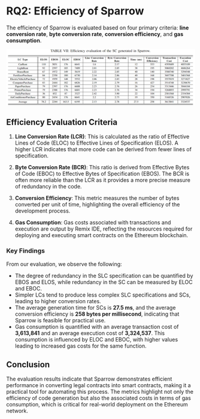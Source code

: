 # RQ2: Efficiency of Sparrow
The efficiency of Sparrow is evaluated based on four primary criteria: **line conversion rate**, **byte conversion rate**, **conversion efficiency**, and **gas consumption**. 

![eff_eval](../picture/tableVII.png)

## Efficiency Evaluation Criteria

1. **Line Conversion Rate (LCR)**: This is calculated as the ratio of Effective Lines of Code (ELOC) to Effective Lines of Specification (ELOS). A higher LCR indicates that more code can be derived from fewer lines of specification.

2. **Byte Conversion Rate (BCR)**: This ratio is derived from Effective Bytes of Code (EBOC) to Effective Bytes of Specification (EBOS). The BCR is often more reliable than the LCR as it provides a more precise measure of redundancy in the code.

3. **Conversion Efficiency**: This metric measures the number of bytes converted per unit of time, highlighting the overall efficiency of the development process.

4. **Gas Consumption**: Gas costs associated with transactions and execution are output by Remix IDE, reflecting the resources required for deploying and executing smart contracts on the Ethereum blockchain.

### Key Findings
From our evaluation, we observe the following:

- The degree of redundancy in the SLC specification can be quantified by EBOS and ELOS, while redundancy in the SC can be measured by ELOC and EBOC.
- Simpler LCs tend to produce less complex SLC specifications and SCs, leading to higher conversion rates.
- The average generation time for SCs is **27.5 ms**, and the average conversion efficiency is **258 bytes per millisecond**, indicating that Sparrow is feasible for practical use.
- Gas consumption is quantified with an average transaction cost of **3,613,841** and an average execution cost of **3,324,537**. This consumption is influenced by ELOC and EBOC, with higher values leading to increased gas costs for the same function.


## Conclusion
The evaluation results indicate that Sparrow demonstrates efficient performance in converting legal contracts into smart contracts, making it a practical tool for automating this process. The metrics highlight not only the efficiency of code generation but also the associated costs in terms of gas consumption, which is critical for real-world deployment on the Ethereum network.


